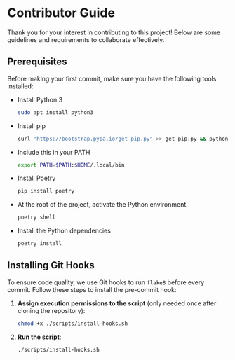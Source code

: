 # Contributor Guide

Thank you for your interest in contributing to this project! Below are some guidelines and requirements to collaborate effectively.

## Prerequisites

Before making your first commit, make sure you have the following tools installed:

- Install Python 3
  ```sh
  sudo apt install python3
- Install pip
  ```sh
  curl "https://bootstrap.pypa.io/get-pip.py" >> get-pip.py && python3 get-pip.py
- Include this in your PATH
  ```sh
  export PATH=$PATH:$HOME/.local/bin
- Install Poetry
  ```sh
  pip install poetry
- At the root of the project, activate the Python environment.
  ```sh
  poetry shell
- Install the Python dependencies
  ```sh 
  poetry install
  
## Installing Git Hooks

To ensure code quality, we use Git hooks to run `flake8` before every commit. Follow these steps to install the pre-commit hook:

1. **Assign execution permissions to the script** (only needed once after cloning the repository):

    ```bash
    chmod +x ./scripts/install-hooks.sh
   
2. **Run the script**:
    ```bash
    ./scripts/install-hooks.sh
